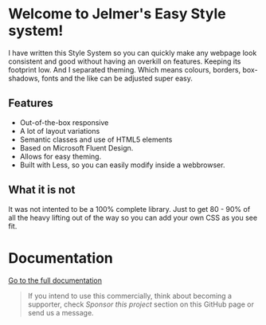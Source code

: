 # Welcome to Jelmer's Easy Style system!

I have written this Style System
so you can quickly make any webpage look consistent and good without
having an overkill on features. Keeping its footprint low. And I
separated theming. Which means colours, borders, box-shadows, fonts and
the like can be adjusted super easy.

## Features

- Out-of-the-box responsive
- A lot of layout variations
- Semantic classes and use of HTML5 elements
- Based on Microsoft Fluent Design.
- Allows for easy theming.
- Built with Less, so you can easily modify inside a webbrowser.

## What it is not

It was not intented to be a 100% complete library. Just to get 80 -
90% of all the heavy lifting out of the way so you can add your own CSS
as you see fit.


# Documentation
[Go to the full documentation](https://pennions.github.io/JESS/)


> If you intend to use this commercially, think about becoming a supporter, check *Sponsor this project* section on this GitHub page or send us a message.